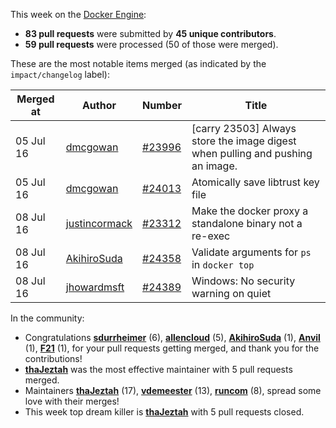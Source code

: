 This week on the [Docker Engine](https://github.com/docker/docker):

  - **83 pull requests** were submitted by **45 unique contributors**.
  - **59 pull requests** were processed (50 of those were merged).

These are the most notable items merged (as indicated by the `impact/changelog` label):

  Merged at | Author                                  | Number                                                 | Title
  ----------|-----------------------------------------|--------------------------------------------------------|--------------------------------------------------------------
  05 Jul 16 | [dmcgowan](https://github.com/dmcgowan) | [#23996](https://github.com/docker/docker/issues/23996) | [carry 23503]  Always store the image digest when pulling and pushing an image.
  05 Jul 16 | [dmcgowan](https://github.com/dmcgowan) | [#24013](https://github.com/docker/docker/issues/24013) | Atomically save libtrust key file
  08 Jul 16 | [justincormack](https://github.com/justincormack) | [#23312](https://github.com/docker/docker/issues/23312) | Make the docker proxy a standalone binary not a re-exec
  08 Jul 16 | [AkihiroSuda](https://github.com/AkihiroSuda) | [#24358](https://github.com/docker/docker/issues/24358) | Validate arguments for `ps` in `docker top`
  08 Jul 16 | [jhowardmsft](https://github.com/jhowardmsft) | [#24389](https://github.com/docker/docker/issues/24389) | Windows: No security warning on quiet

In the community:

  - Congratulations **[sdurrheimer](https://github.com/sdurrheimer)** (6), **[allencloud](https://github.com/allencloud)** (5), **[AkihiroSuda](https://github.com/AkihiroSuda)** (1), **[Anvil](https://github.com/Anvil)** (1), **[F21](https://github.com/F21)** (1), for your pull requests getting merged, and thank you for the contributions!
  - **[thaJeztah](https://github.com/thaJeztah)** was the most effective maintainer with 5 pull requests merged.
  - Maintainers **[thaJeztah](https://github.com/thaJeztah)** (17), **[vdemeester](https://github.com/vdemeester)** (13), **[runcom](https://github.com/runcom)** (8), spread some love with their merges!
  - This week top dream killer is **[thaJeztah](https://github.com/thaJeztah)** with 5 pull requests closed.
